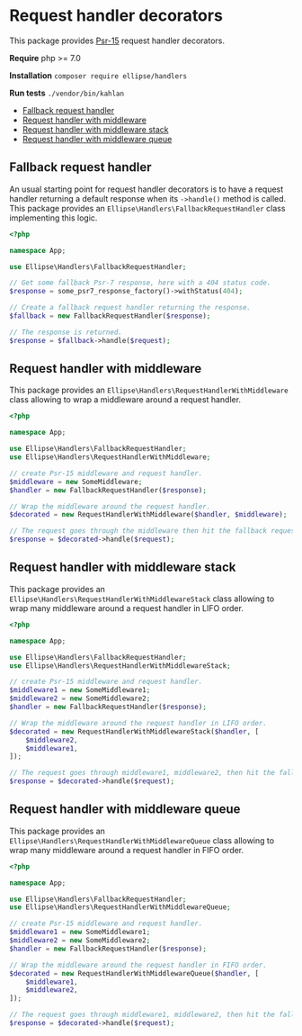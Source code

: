 # Request handler decorators

This package provides [Psr-15](https://www.php-fig.org/psr/psr-15/) request handler decorators.

**Require** php >= 7.0

**Installation** `composer require ellipse/handlers`

**Run tests** `./vendor/bin/kahlan`

- [Fallback request handler](#fallback-request-handler)
- [Request handler with middleware](#request-handler-with-middleware)
- [Request handler with middleware stack](#request-handler-with-middleware-stack)
- [Request handler with middleware queue](#request-handler-with-middleware-queue)

## Fallback request handler

An usual starting point for request handler decorators is to have a request handler returning a default response when its `->handle()` method is called. This package provides an `Ellipse\Handlers\FallbackRequestHandler` class implementing this logic.

```php
<?php

namespace App;

use Ellipse\Handlers\FallbackRequestHandler;

// Get some fallback Psr-7 response, here with a 404 status code.
$response = some_psr7_response_factory()->withStatus(404);

// Create a fallback request handler returning the response.
$fallback = new FallbackRequestHandler($response);

// The response is returned.
$response = $fallback->handle($request);
```

## Request handler with middleware

This package provides an `Ellipse\Handlers\RequestHandlerWithMiddleware` class allowing to wrap a middleware around a request handler.

```php
<?php

namespace App;

use Ellipse\Handlers\FallbackRequestHandler;
use Ellipse\Handlers\RequestHandlerWithMiddleware;

// create Psr-15 middleware and request handler.
$middleware = new SomeMiddleware;
$handler = new FallbackRequestHandler($response);

// Wrap the middleware around the request handler.
$decorated = new RequestHandlerWithMiddleware($handler, $middleware);

// The request goes through the middleware then hit the fallback request handler.
$response = $decorated->handle($request);
```

## Request handler with middleware stack

This package provides an `Ellipse\Handlers\RequestHandlerWithMiddlewareStack` class allowing to wrap many middleware around a request handler in LIFO order.

```php
<?php

namespace App;

use Ellipse\Handlers\FallbackRequestHandler;
use Ellipse\Handlers\RequestHandlerWithMiddlewareStack;

// create Psr-15 middleware and request handler.
$middleware1 = new SomeMiddleware1;
$middleware2 = new SomeMiddleware2;
$handler = new FallbackRequestHandler($response);

// Wrap the middleware around the request handler in LIFO order.
$decorated = new RequestHandlerWithMiddlewareStack($handler, [
    $middleware2,
    $middleware1,
]);

// The request goes through middleware1, middleware2, then hit the fallback request handler.
$response = $decorated->handle($request);
```

## Request handler with middleware queue

This package provides an `Ellipse\Handlers\RequestHandlerWithMiddlewareQueue` class allowing to wrap many middleware around a request handler in FIFO order.

```php
<?php

namespace App;

use Ellipse\Handlers\FallbackRequestHandler;
use Ellipse\Handlers\RequestHandlerWithMiddlewareQueue;

// create Psr-15 middleware and request handler.
$middleware1 = new SomeMiddleware1;
$middleware2 = new SomeMiddleware2;
$handler = new FallbackRequestHandler($response);

// Wrap the middleware around the request handler in FIFO order.
$decorated = new RequestHandlerWithMiddlewareQueue($handler, [
    $middleware1,
    $middleware2,
]);

// The request goes through middleware1, middleware2, then hit the fallback request handler.
$response = $decorated->handle($request);
```
